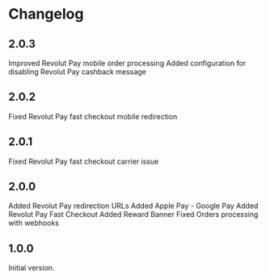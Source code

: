 # Changelog

## 2.0.3

Improved Revolut Pay mobile order processing
Added configuration for disabling Revolut Pay cashback message

## 2.0.2

Fixed Revolut Pay fast checkout mobile redirection

## 2.0.1

Fixed Revolut Pay fast checkout carrier issue

## 2.0.0

Added Revolut Pay redirection URLs
Added Apple Pay - Google Pay
Added Revolut Pay Fast Checkout
Added Reward Banner
Fixed Orders processing with webhooks

## 1.0.0

Initial version.
